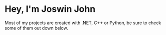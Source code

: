 # Hey, I'm Joswin John
Most of my projects are created with .NET, C++ or Python, be sure to check some of them out down below.

